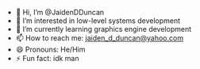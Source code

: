 - 👋 Hi, I’m @JaidenDDuncan
- 👀 I’m interested in low-level systems development
- 🌱 I’m currently learning graphics engine development
- 📫 How to reach me: jaiden_d_duncan@yahoo.com
- 😄 Pronouns: He/Him
- ⚡ Fun fact: idk man

<!---
JaidenDDuncan/JaidenDDuncan is a ✨ special ✨ repository because its `README.md` (this file) appears on your GitHub profile.
You can click the Preview link to take a look at your changes.
--->
